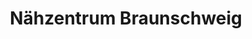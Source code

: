 ---
title: "Nähzentrum Braunschweig"
url: /braunschweig/naehzentrum-braunschweig/
shop: Nähzubehör
---
